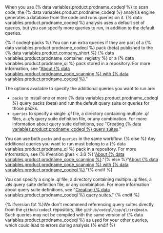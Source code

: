 When you use {% data variables.product.prodname_codeql %} to scan code, the {% data variables.product.prodname_codeql %} analysis engine generates a database from the code and runs queries on it. {% data variables.product.prodname_codeql %} analysis uses a default set of queries, but you can specify more queries to run, in addition to the default queries.

{% if codeql-packs %}
You can run extra queries if they are part of a
{% data variables.product.prodname_codeql %} pack (beta) published to the {% data variables.product.company_short %} {% data variables.product.prodname_container_registry %} or a {% data variables.product.prodname_ql %} pack stored in a repository. For more information, see "[About {% data variables.product.prodname_code_scanning %} with {% data variables.product.prodname_codeql %}](/code-security/secure-coding/automatically-scanning-your-code-for-vulnerabilities-and-errors/about-code-scanning-with-codeql#about-codeql-queries)."

The options available to specify the additional queries you want to run are:

- `packs` to install one or more {% data variables.product.prodname_codeql %} query packs (beta) and run the default query suite or queries for those packs.
- `queries` to specify a single _.ql_ file, a directory containing multiple _.ql_ files, a _.qls_ query suite definition file, or any combination. For more information about query suite definitions, see "[Creating {% data variables.product.prodname_codeql %} query suites](https://codeql.github.com/docs/codeql-cli/creating-codeql-query-suites/)."

You can use both `packs` and `queries` in the same workflow.
{% else %}
Any additional queries you want to run must belong to a
{% data variables.product.prodname_ql %} pack in a repository. For more information, see {% ifversion ghes < 3.0 %}"[About {% data variables.product.prodname_code_scanning %}](/github/finding-security-vulnerabilities-and-errors-in-your-code/automatically-scanning-your-code-for-vulnerabilities-and-errors/about-code-scanning#about-codeql)."{% else %}"[About {% data variables.product.prodname_code_scanning %} with {% data variables.product.prodname_codeql %}](/code-security/secure-coding/automatically-scanning-your-code-for-vulnerabilities-and-errors/about-code-scanning-with-codeql#about-codeql-queries)."{% endif %}

You can specify a single _.ql_ file, a directory containing multiple _.ql_ files, a _.qls_ query suite definition file, or any combination. For more information about query suite definitions, see "[Creating {% data variables.product.prodname_codeql %} query suites](https://codeql.github.com/docs/codeql-cli/creating-codeql-query-suites/)."
{% endif %}

{% ifversion fpt %}We don't recommend referencing query suites directly from the `github/codeql` repository, like `github/codeql/cpp/ql/src@main`. Such queries may not be compiled with the same version of {% data variables.product.prodname_codeql %} as used for your other queries, which could lead to errors during analysis.{% endif %}
